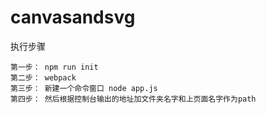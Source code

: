 # canvasandsvg
执行步骤

    第一步： npm run init
    第二步： webpack
    第三步： 新建一个命令窗口 node app.js
    第四步： 然后根据控制台输出的地址加文件夹名字和上页面名字作为path
